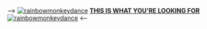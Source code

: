 -->  [![rainbowmonkeydance](https://cdn3.emoji.gg/emojis/8682_rainbowmonkeydance.gif)](https://emoji.gg/emoji/8682_rainbowmonkeydance) **[THIS IS WHAT YOU'RE LOOKING FOR](https://www.bramadams.dev/)** [![rainbowmonkeydance](https://cdn3.emoji.gg/emojis/8682_rainbowmonkeydance.gif)](https://emoji.gg/emoji/8682_rainbowmonkeydance) <--
